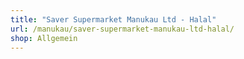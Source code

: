```yaml
---
title: "Saver Supermarket Manukau Ltd - Halal"
url: /manukau/saver-supermarket-manukau-ltd-halal/
shop: Allgemein
---
```

